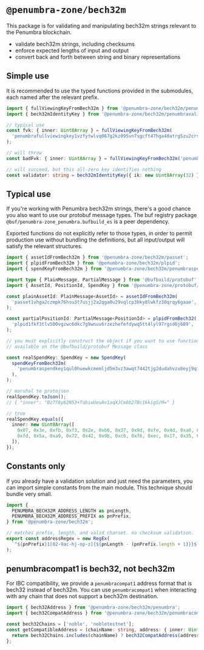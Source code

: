 # `@penumbra-zone/bech32m`

This package is for validating and manipulating bech32m strings relevant to the
Penumbra blockchain.

- validate bech32m strings, including checksums
- enforce expected lengths of input and output
- convert back and forth between string and binary representations

## Simple use

It is recommended to use the typed functions provided in the submodules, each
named after the relevant prefix.

```ts
import { fullViewingKeyFromBech32m } from '@penumbra-zone/bech32m/penumbrafullviewingkey';
import { bech32mIdentityKey } from '@penumbra-zone/bech32m/penumbravalid';

// typical use
const fvk: { inner: Uint8Array } = fullViewingKeyFromBech32m(
  'penumbrafullviewingkey1vzfytwlvq067g2kz095vn7sgcft47hga40atrg5zu2crskm6tyyjysm28qg5nth2fqmdf5n0q530jreumjlsrcxjwtfv6zdmfpe5kqsa5lg09i',
);

// will throw
const badFvk: { inner: Uint8Array } = fullViewingKeyFromBech32m('penumbrafullviewingkey1badinput');

// will succeed, but this all-zero key identifies nothing
const validator: string = bech32mIdentityKey({ ik: new Uint8Array(32) });
```

## Typical use

If you're working with Penumbra bech32m strings, there's a good chance you also
want to use our protobuf message types. The buf registry package
`@buf/penumbra-zone_penumbra.bufbuild_es` is a peer dependency.

Exported functions do not explicitly refer to those types, in order to permit
production use without bundling the definitions, but all input/output will
satisfy the relevant structures.

```ts
import { assetIdFromBech32m } from '@penumbra-zone/bech32m/passet';
import { plpidFromBech32m } from '@penumbra-zone/bech32m/plpid';
import { spendKeyFromBech32m } from '@penumbra-zone/bech32m/penumbraspendkey';

import type { PlainMessage, PartialMessage } from '@bufbuild/protobuf';
import { AssetId, PositionId, SpendKey } from '@penumbra-zone/protobuf/types';

const plainAssetId: PlainMessage<AssetId> = assetIdFromBech32m(
  'passet1vhga2czmpk76hsu3t7usjj2a2qga0u29vqlcp3hky8lwkfz30qrqy6gaae',
);

const partialPositionId: PartialMessage<PositionId> = plpidFromBech32(
  'plpid1fkf3tlv500vgzwc6dkc7g9wnuv6rzezhefefdywq5tt4lyl97rgsd6j689',
);

// you must explicitly construct the object if you want to use functions
// available on the @bufbuild/protobuf Message class

const realSpendKey: SpendKey = new SpendKey(
  spendKeyFromBech32m(
    'penumbraspendkey1qul0huewkcmemljd5m3vz3awqt7442tjg2dudahvzu6eyj9qf0eszrnguh',
  ),
);

// marshal to protojson
realSpendKey.toJson();
// { "inner": "Bz778y62N53+TabiwUeuAv1aqXJCm8b27Bc1kkigS/M=" }

// true
realSpendKey.equals({
  inner: new Uint8Array([
    0x07, 0x3e, 0xfb, 0xf3, 0x2e, 0xb6, 0x37, 0x9d, 0xfe, 0x4d, 0xa6, 0xe2, 0xc1, 0x47, 0xae, 0x02,
    0xfd, 0x5a, 0xa9, 0x72, 0x42, 0x9b, 0xc6, 0xf6, 0xec, 0x17, 0x35, 0x92, 0x48, 0xa0, 0x4b, 0xf3,
  ]),
});
```

## Constants only

If you already have a validation solution and just need the parameters, you can
import simple constants from the main module. This technique should bundle very
small.

```js
import {
  PENUMBRA_BECH32M_ADDRESS_LENGTH as pnLength,
  PENUMBRA_BECH32M_ADDRESS_PREFIX as pnPrefix,
} from '@penumbra-zone/bech32m';

// matches prefix, length, and valid charset. no checksum validation.
export const addressRegex = new RegEx(
  `^${pnPrefix}1[02-9ac-hj-np-z]{${pnLength - (pnPrefix.length + 1)}}$`,
);
```

## penumbracompat1 is bech32, not bech32m

For IBC compatibility, we provide a `penumbracompat1` address format that is
bech32 instead of bech32m. You can use `penumbracompat1` when interacting with
any chain that does not support a bech32m destination.

```ts
import { bech32Address } from '@penumbra-zone/bech32m/penumbra';
import { bech32CompatAddress } from '@penumbra-zone/bech32m/penumbracompat1';

const bech32Chains = ['noble', 'nobletestnet'];
const getCompatibleAddress = (chainName: string, address: { inner: Uint8Array }): string => {
  return bech32Chains.includes(chainName) ? bech32CompatAddress(address) : bech32mAddress(address);
};
```
